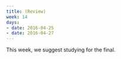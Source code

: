 ```yaml
---
title: (Review)
week: 14
days:
- date: 2016-04-25
- date: 2016-04-27
---
```


This week, we suggest studying for the final.